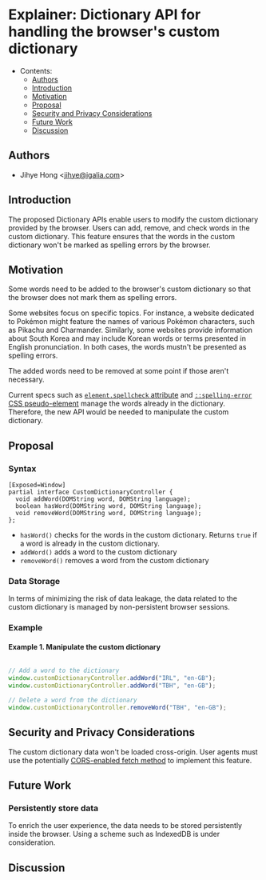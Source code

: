 # Explainer: Dictionary API for handling the browser's custom dictionary

- Contents:
  - [Authors](#authors)
  - [Introduction](#introduction)
  - [Motivation](#motivation)
  - [Proposal](#proposal)
  - [Security and Privacy Considerations](#security)
  - [Future Work](#future)
  - [Discussion](#discuss)

## <a name="authors"></a> Authors

* Jihye Hong \<jihye@igalia.com\>

## <a name="introduction"></a> Introduction

The proposed Dictionary APIs enable users to modify the custom dictionary provided by the browser. Users can add, remove, and check words in the custom dictionary.
This feature ensures that the words in the custom dictionary won't be marked as spelling errors by the browser. 

## <a name="motivation"></a> Motivation

Some words need to be added to the browser's custom dictionary so that the browser does not mark them as spelling errors.

Some websites focus on specific topics. For instance, a website dedicated to Pokémon might feature the names of various Pokémon characters, such as Pikachu and Charmander. Similarly, some websites provide information about South Korea and may include Korean words or terms presented in English pronunciation. In both cases, the words mustn't be presented as spelling errors.

The added words need to be removed at some point if those aren't necessary.

Current specs such as [`element.spellcheck` attribute](https://html.spec.whatwg.org/multipage/interaction.html#attr-spellcheck) and [`::spelling-error` CSS pseudo-element](https://drafts.csswg.org/css-pseudo/#selectordef-spelling-error) manage the words already in the dictionary.
Therefore, the new API would be needed to manipulate the custom dictionary.

## <a name="proposal"></a> Proposal

### Syntax
```
[Exposed=Window]
partial interface CustomDictionaryController {
  void addWord(DOMString word, DOMString language);
  boolean hasWord(DOMString word, DOMString language);
  void removeWord(DOMString word, DOMString language);
};
```

- `hasWord()` checks for the words in the custom dictionary. Returns `true` if a word is already in the custom dictionary.
- `addWord()` adds a word to the custom dictionary
- `removeWord()` removes a word from the custom dictionary


### Data Storage
In terms of minimizing the risk of data leakage, the data related to the custom dictionary is managed by non-persistent browser sessions.

### Example

#### Example 1. Manipulate the custom dictionary
```js

// Add a word to the dictionary
window.customDictionaryController.addWord("IRL", "en-GB");
window.customDictionaryController.addWord("TBH", "en-GB");

// Delete a word from the dictionary
window.customDictionaryController.removeWord("TBH", "en-GB");
```

## <a name="security"></a> Security and Privacy Considerations
The custom dictionary data won't be loaded cross-origin. User agents must use the potentially [CORS-enabled fetch method](https://fetch.spec.whatwg.org/#http-cors-protocol) to implement this feature.

## <a name="future"></a> Future Work
### Persistently store data
To enrich the user experience, the data needs to be stored persistently inside the browser.
Using a scheme such as IndexedDB is under consideration.

## <a name="discuss"></a> Discussion
